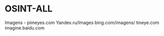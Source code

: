 # OSINT-ALL

Imagens - 
pimeyes.com
Yandex.ru/Images 
bing.com/imagens/
tineye.com
imagine.baidu.com
